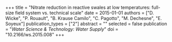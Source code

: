 +++
title = "Nitrate reduction in reactive swales at low temperatures: full-size field system vs. technical scale"
date = 2015-01-01
authors = ["D. Wicke", "P. Rouault", "B. Krause Camilo", "C. Pagotto", "M. Dechesne", "E. Soyeux"]
publication_types = ["2"]
abstract = ""
selected = false
publication = "*Water Science & Technology: Water Supply*"
doi = "10.2166/ws.2015.008"
+++

